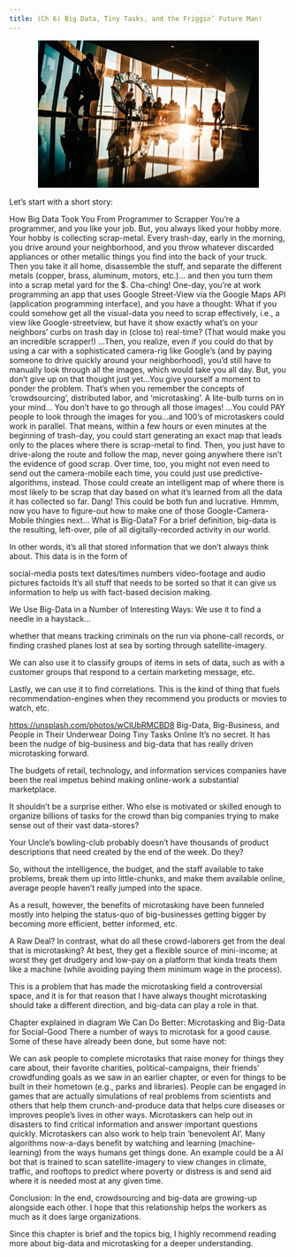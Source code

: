 ```yaml
---
title: (Ch 6) Big Data, Tiny Tasks, and the Friggin’ Future Man!
---
```

<div style="text-align:center"><img src ="https://raw.githubusercontent.com/CrowdsourcingKC/crowdsourcingshortcut/master/images/ch6/131A8kkoh5atZmvAOo4bLCw.jpeg" alt="" width="400" /></div>

Let’s start with a short story:

How Big Data Took You From Programmer to Scrapper
You’re a programmer, and you like your job. But, you always liked your hobby more.
Your hobby is collecting scrap-metal.
Every trash-day, early in the morning, you drive around your neighborhood, and you throw whatever discarded appliances or other metallic things you find into the back of your truck. Then you take it all home, disassemble the stuff, and separate the different metals (copper, brass, aluminum, motors, etc.)…
and then you turn them into a scrap metal yard for the $. Cha-ching!
One-day, you’re at work programming an app that uses Google Street-View via the Google Maps API (application programming interface), and you have a thought:
What if you could somehow get all the visual-data you need to scrap effectively, i.e., a view like Google-streetview, but have it show exactly what’s on your neighbors’ curbs on trash day in (close to) real-time? (That would make you an incredible scrapper!)
…Then, you realize, even if you could do that by using a car with a sophisticated camera-rig like Google’s (and by paying someone to drive quickly around your neighborhood), you’d still have to manually look through all the images, which would take you all day.
But, you don’t give up on that thought just yet…You give yourself a moment to ponder the problem.
That’s when you remember the concepts of ‘crowdsourcing’, distributed labor, and ‘microtasking’. A lite-bulb turns on in your mind…
You don’t have to go through all those images! …You could PAY people to look through the images for you…and 100’s of microtaskers could work in parallel.
That means, within a few hours or even minutes at the beginning of trash-day, you could start generating an exact map that leads only to the places where there is scrap-metal to find. Then, you just have to drive-along the route and follow the map, never going anywhere there isn’t the evidence of good scrap.
Over time, too, you might not even need to send out the camera-mobile each time, you could just use predictive-algorithms, instead. Those could create an intelligent map of where there is most likely to be scrap that day based on what it’s learned from all the data it has collected so far.
Dang! This could be both fun and lucrative.
Hmmm, now you have to figure-out how to make one of those Google-Camera-Mobile thingies next…
What is Big-Data?
For a brief definition, big-data is the resulting, left-over, pile of all digitally-recorded activity in our world.

In other words, it’s all that stored information that we don’t always think about. This data is in the form of

social-media posts
text
dates/times
numbers
video-footage and audio
pictures
factoids
It’s all stuff that needs to be sorted so that it can give us information to help us with fact-based decision making.

We Use Big-Data in a Number of Interesting Ways:
We use it to find a needle in a haystack…

whether that means tracking criminals on the run via phone-call records, or finding crashed planes lost at sea by sorting through satellite-imagery.

We can also use it to classify groups of items in sets of data, such as with a customer groups that respond to a certain marketing message, etc.

Lastly, we can use it to find correlations. This is the kind of thing that fuels recommendation-engines when they recommend you products or movies to watch, etc.


https://unsplash.com/photos/wClUbRMCBD8
Big-Data, Big-Business, and People in Their Underwear Doing Tiny Tasks Online
It’s no secret. It has been the nudge of big-business and big-data that has really driven microtasking forward.

The budgets of retail, technology, and information services companies have been the real impetus behind making online-work a substantial marketplace.

It shouldn’t be a surprise either. Who else is motivated or skilled enough to organize billions of tasks for the crowd than big companies trying to make sense out of their vast data-stores?

Your Uncle’s bowling-club probably doesn’t have thousands of product descriptions that need created by the end of the week. Do they?

So, without the intelligence, the budget, and the staff available to take problems, break them up into little-chunks, and make them available online, average people haven’t really jumped into the space.

As a result, however, the benefits of microtasking have been funneled mostly into helping the status-quo of big-businesses getting bigger by becoming more efficient, better informed, etc.

A Raw Deal?
In contrast, what do all these crowd-laborers get from the deal that is microtasking? At best, they get a flexible source of mini-income; at worst they get drudgery and low-pay on a platform that kinda treats them like a machine (while avoiding paying them minimum wage in the process).

This is a problem that has made the microtasking field a controversial space, and it is for that reason that I have always thought microtasking should take a different direction, and big-data can play a role in that.


Chapter explained in diagram
We Can Do Better: Microtasking and Big-Data for Social-Good
There a number of ways to microtask for a good cause. Some of these have already been done, but some have not:

We can ask people to complete microtasks that raise money for things they care about, their favorite charities, political-campaigns, their friends’ crowdfunding goals as we saw in an earlier chapter, or even for things to be built in their hometown (e.g., parks and libraries).
People can be engaged in games that are actually simulations of real problems from scientists and others that help them crunch-and-produce data that helps cure diseases or improves people’s lives in other ways.
Microtaskers can help out in disasters to find critical information and answer important questions quickly.
Microtaskers can also work to help train ‘benevolent AI’. Many algorithms now-a-days benefit by watching and learning (machine-learning) from the ways humans get things done. An example could be a AI bot that is trained to scan satellite-imagery to view changes in climate, traffic, and rooftops to predict where poverty or distress is and send aid where it is needed most at any given time.

Conclusion:
In the end, crowdsourcing and big-data are growing-up alongside each other. I hope that this relationship helps the workers as much as it does large organizations.

Since this chapter is brief and the topics big, I highly recommend reading more about big-data and microtasking for a deeper understanding.
